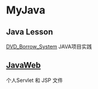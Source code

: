 # MyJava

## Java Lesson

[DVD_Borrow_System](https://github.com/dccif/MyJava/tree/master/DVD_Borrow_System) JAVA项目实践

## [JavaWeb](https://github.com/dccif/MyJava/tree/master/JavaWeb)
个人Servlet 和 JSP 文件

